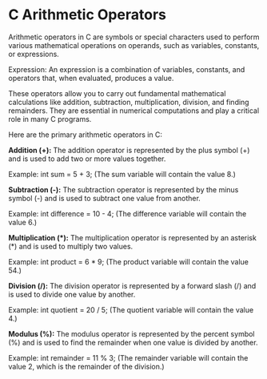 # C Arithmetic Operators

Arithmetic operators in C are symbols or special characters used to perform various mathematical operations on operands, such as variables, constants, or expressions. 

Expression: An expression is a combination of variables, constants, and operators that, when evaluated, produces a value.

These operators allow you to carry out fundamental mathematical calculations like addition, subtraction, multiplication, division, and finding remainders. They are essential in numerical computations and play a critical role in many C programs.

Here are the primary arithmetic operators in C:

**Addition (+):** The addition operator is represented by the plus symbol (+) and is used to add two or more values together.

Example: int sum = 5 + 3; (The sum variable will contain the value 8.)

**Subtraction (-):** The subtraction operator is represented by the minus symbol (-) and is used to subtract one value from another.

Example: int difference = 10 - 4; (The difference variable will contain the value 6.)

**Multiplication (*):** The multiplication operator is represented by an asterisk (*) and is used to multiply two values.

Example: int product = 6 * 9; (The product variable will contain the value 54.)

**Division (/):** The division operator is represented by a forward slash (/) and is used to divide one value by another.

Example: int quotient = 20 / 5; (The quotient variable will contain the value 4.)

**Modulus (%):** The modulus operator is represented by the percent symbol (%) and is used to find the remainder when one value is divided by another.

Example: int remainder = 11 % 3; (The remainder variable will contain the value 2, which is the remainder of the division.)
